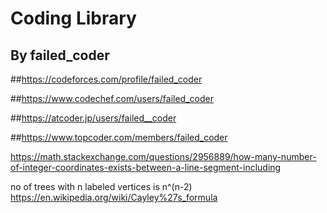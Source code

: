 # Coding Library

## By failed_coder

##https://codeforces.com/profile/failed_coder

##https://www.codechef.com/users/failed_coder

##https://atcoder.jp/users/failed__coder

##https://www.topcoder.com/members/failed_coder


https://math.stackexchange.com/questions/2956889/how-many-number-of-integer-coordinates-exists-between-a-line-segment-including

no of trees with n labeled vertices is n^(n-2) https://en.wikipedia.org/wiki/Cayley%27s_formula
